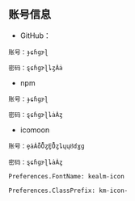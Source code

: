 ## 账号信息

- GitHub：

```
账号：ɟɕɦɡɝɭ

密码：ȿɕɦɡɝɭȴȥȦȧ
```

- npm

```
账号：ɟɕɦɡɝɭ

密码：ȿɕɦɡɝɭȴȧȦȥ
```

- icomoon

```
账号：ȩȧȦȭȬȥȨȬȥȴɥɥȢɗɣɡ

密码：ȿɕɦɡɝɭȴȧȦȥ

Preferences.FontName: kealm-icon

Preferences.ClassPrefix: km-icon-
```